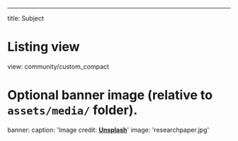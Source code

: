 ---
title: Subject

# Listing view
view: community/custom_compact

# Optional banner image (relative to `assets/media/` folder).
banner:
  caption: 'Image credit: [**Unsplash**](https://unsplash.com/)'
  image: 'researchpaper.jpg'
